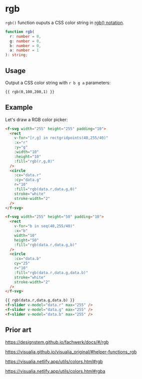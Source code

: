 # rgb

`rgb()` function ouputs a CSS color string in [rgb() notation](<https://developer.mozilla.org/en-US/docs/Web/CSS/color_value/rgb()>).

```ts
function rgb(
  r: number = 0,
  g: number = 0,
  b: number = 0,
  a: number = 1
): string;
```

## Usage

Output a CSS color string with `r b g a` parameters:

```md
{{ rgb(0,100,200,1) }}
```

## Example

Let's draw a RGB color picker:

```md
<f-svg width="255" height="255" padding="10">
  <rect
    v-for="[r,g] in rectgridpoints(40,255/40)"
    :x="r"
    :y="g"
    :width="10"
    :height="10"
    :fill="rgb(r,g,0)"
  />
  <circle
    :cx="data.r"
    :cy="data.g"
    r="10"
    :fill="rgb(data.r,data.g,0)"
    stroke="white"
    stroke-width="2"
  />
</f-svg>

<f-svg width="255" height="50" padding="10">
  <rect
    v-for="b in seq(40,255/40)"
    :x="b"
    width="10"
    height="50"
    :fill="rgb(data.r,data.g,b)"
  />
  <circle
    :cx="data.b"
    cy="25"
    r="10"
    :fill="rgb(data.r,data.g,data.b)"
    stroke="white"
    stroke-width="2"
  />
</f-svg>

{{ rgb(data.r,data.g,data.b) }}
<f-slider v-model="data.r" max="255" />
<f-slider v-model="data.g" max="255" />
<f-slider v-model="data.b" max="255" />
```

## Prior art

https://designstem.github.io/fachwerk/docs/#/rgb

https://visualia.github.io/visualia_original/#helper-functions_rgb

https://visualia.netlify.app/utils/colors.html#rgb

https://visualia.netlify.app/utils/colors.html#rgba
